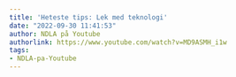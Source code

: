 ```yaml
---
title: 'Heteste tips: Lek med teknologi'
date: "2022-09-30 11:41:53"
author: NDLA på Youtube
authorlink: https://www.youtube.com/watch?v=MD9ASMH_i1w
tags:
- NDLA-pa-Youtube
---
```

